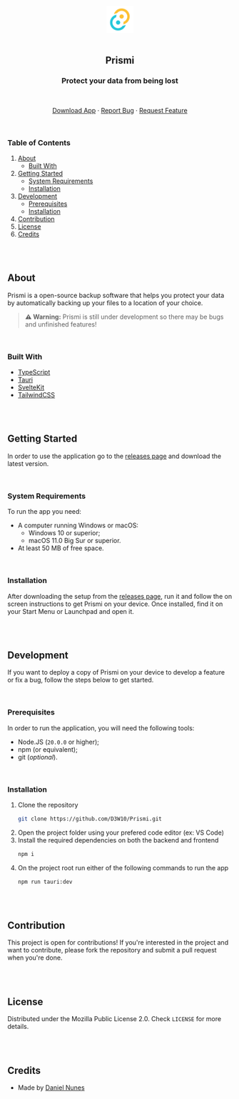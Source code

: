 <br />
<br />
<div align="center">
    <a href="https://github.com/D3W10/Prismi">
        <img src="https://raw.githubusercontent.com/D3W10/Prismi/main/src-tauri/icons/icon.png" alt="Logo" width="60" height="60">
    </a>
    <br />
    <br />
    <h2 align="center">Prismi</h2>
    <h3 align="center">Protect your data from being lost</h3>
    <br />
    <p align="center">
        <a href="https://github.com/D3W10/Prismi/releases">Download App</a>
        ·
        <a href="https://github.com/D3W10/Prismi/issues">Report Bug</a>
        ·
        <a href="https://github.com/D3W10/Prismi/issues">Request Feature</a>
    </p>
</div>
<br />

### Table of Contents
1. [About](#about)
    - [Built With](#built-with)
2. [Getting Started](#getting-started)
    - [System Requirements](#system-requirements)
    - [Installation](#installation)
3. [Development](#development)
    - [Prerequisites](#prerequisites)
    - [Installation](#installation-1)
4. [Contribution](#contribution)
5. [License](#license)
6. [Credits](#credits)

<br />
<br />

## About

Prismi is a open-source backup software that helps you protect your data by automatically backing up your files to a location of your choice.

> **⚠️ Warning:** Prismi is still under development so there may be bugs and unfinished features!

<br />

### Built With

- [TypeScript](https://www.typescriptlang.org/)
- [Tauri](https://tauri.app/)
- [SvelteKit](https://kit.svelte.dev/)
- [TailwindCSS](https://tailwindcss.com/)

<br />
<br />

## Getting Started

In order to use the application go to the [releases page](https://github.com/D3W10/Prismi/releases) and download the latest version.

<br />

### System Requirements

To run the app you need:

- A computer running Windows or macOS:
    - Windows 10 or superior;
    - macOS 11.0 Big Sur or superior.
- At least 50 MB of free space.

<br />

### Installation

After downloading the setup from the [releases page](https://github.com/D3W10/Prismi/releases), run it and follow the on screen instructions to get Prismi on your device. Once installed, find it on your Start Menu or Launchpad and open it.

<br />
<br />

## Development

If you want to deploy a copy of Prismi on your device to develop a feature or fix a bug, follow the steps below to get started.

<br />

### Prerequisites

In order to run the application, you will need the following tools:
- Node.JS (`20.0.0` or higher);
- npm (or equivalent);
- git (*optional*).

<br />

### Installation

1. Clone the repository
    ```sh
    git clone https://github.com/D3W10/Prismi.git
    ```
2. Open the project folder using your prefered code editor (ex: VS Code)
3. Install the required dependencies on both the backend and frontend
    ```sh
    npm i
    ```
4. On the project root run either of the following commands to run the app
    ```sh
    npm run tauri:dev
    ```

<br />
<br />

## Contribution

This project is open for contributions! If you're interested in the project and want to contribute, please fork the repository and submit a pull request when you're done.

<br />
<br />

## License

Distributed under the Mozilla Public License 2.0. Check `LICENSE` for more details.

<br />
<br />

## Credits

- Made by [Daniel Nunes](https://d3w10.netlify.app/)